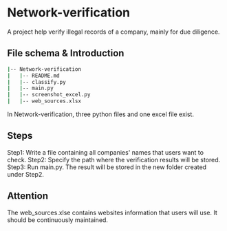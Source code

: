 # Network-verification
A project help verify illegal records of a company, mainly for due diligence.
## File schema & Introduction
```bash
|-- Network-verification
|   |-- README.md
|   |-- classify.py
|   |-- main.py
|   |-- screenshot_excel.py
|   |-- web_sources.xlsx
```
In Network-verification, three python files and one excel file exist. 
## Steps
Step1: Write a file containing all companies' names that users want to check.
Step2: Specify the path where the verification results will be stored.
Step3: Run main.py. 
The result will be stored in the new folder created under Step2.
## Attention
The web_sources.xlse contains websites information that users will use. It should be continuously maintained.
